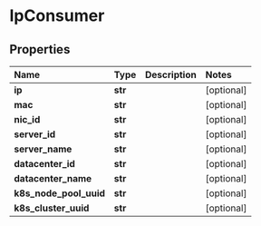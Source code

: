 # IpConsumer

## Properties

| Name | Type | Description | Notes |
| :--- | :--- | :--- | :--- |
| **ip** | **str** |  | \[optional\] |
| **mac** | **str** |  | \[optional\] |
| **nic\_id** | **str** |  | \[optional\] |
| **server\_id** | **str** |  | \[optional\] |
| **server\_name** | **str** |  | \[optional\] |
| **datacenter\_id** | **str** |  | \[optional\] |
| **datacenter\_name** | **str** |  | \[optional\] |
| **k8s\_node\_pool\_uuid** | **str** |  | \[optional\] |
| **k8s\_cluster\_uuid** | **str** |  | \[optional\] |

